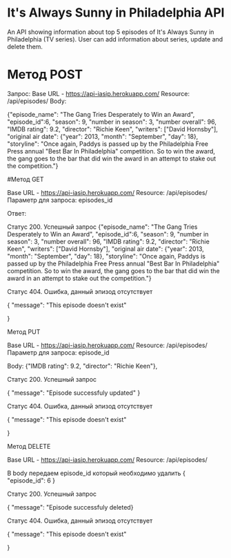 # It's Always Sunny in Philadelphia API
An API showing information about top 5 episodes of It's Always Sunny in Philadelphia (TV series).
User can add information about series, update and delete them.

# Метод POST

Запрос:
Base URL - https://api-iasip.herokuapp.com/
Resource: /api/episodes/
Body:

{"episode_name": "The Gang Tries Desperately to Win an Award",
 "episode_id":6,
 "season": 9,
 "number in season": 3,
 "number overall": 96,
 "IMDB rating": 9.2,
 "director": "Richie Keen",
 "writers": ["David Hornsby"],
 "original air date": {"year": 2013, "month": "September", "day": 18},
 "storyline": "Once again, Paddys is passed up by the Philadelphia Free Press annual \"Best Bar In Philadelphia\" competition. So to win the award, the gang goes to the bar that did win the award in an attempt to stake out the competition."}
 

#Метод GET

Base URL - https://api-iasip.herokuapp.com/
Resource: /api/episodes/
Параметр для запроса: episodes_id

Ответ:

Статус 200. Успешный запрос
{"episode_name": "The Gang Tries Desperately to Win an Award",
 "episode_id":6,
 "season": 9,
 "number in season": 3,
 "number overall": 96,
 "IMDB rating": 9.2,
 "director": "Richie Keen",
 "writers": ["David Hornsby"],
 "original air date": {"year": 2013, "month": "September", "day": 18},
 "storyline": "Once again, Paddys is passed up by the Philadelphia Free Press annual \"Best Bar In Philadelphia\" competition. So to win the award, the gang goes to the bar that did win the award in an attempt to stake out the competition."}
 
Статус 404. Ошибка, данный эпизод отсутствует

{
    "message": "This episode doesn't exist"
	
}

Метод PUT

Base URL - https://api-iasip.herokuapp.com/
Resource: /api/episodes/
Параметр для запроса: episode_id

Body:
{"IMDB rating": 9.2, "director": "Richie Keen"},

Статус 200. Успешный запрос

{
	"message": "Episode successfuly updated"
}

Статус 404. Ошибка, данный эпизод отсутствует

{
    "message": "This episode doesn't exist"
	
}


Метод DELETE

Base URL - https://api-iasip.herokuapp.com/
Resource: /api/episodes/

В body передаем episode_id который необходимо удалить
{
	"episode_id": 6
}

Статус 200. Успешный запрос

{
	"message": "Episode successfuly deleted}

Статус 404. Ошибка, данный эпизод отсутствует

{
    "message": "This episode doesn't exist"
	
}

